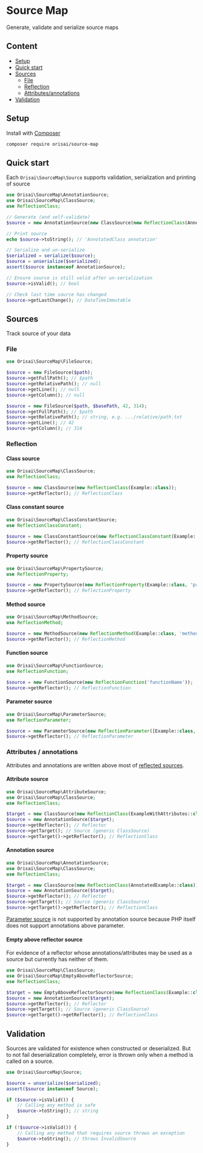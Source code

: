 # Source Map

Generate, validate and serialize source maps

## Content

- [Setup](#setup)
- [Quick start](#quick-start)
- [Sources](#sources)
	- [File](#file)
	- [Reflection](#reflection)
	- [Attributes/annotations](#attributes--annotations)
- [Validation](#validation)

## Setup

Install with [Composer](https://getcomposer.org)

```sh
composer require orisai/source-map
```

## Quick start

Each `Orisai\SourceMap\Source` supports validation, serialization and printing of source

```php
use Orisai\SourceMap\AnnotationSource;
use Orisai\SourceMap\ClassSource;
use ReflectionClass;

// Generate (and self-validate)
$source = new AnnotationSource(new ClassSource(new ReflectionClass(AnnotatedClass::class)));

// Print source
echo $source->toString(); // 'AnnotatedClass annotation'

// Serialize and un-serialize
$serialized = serialize($source);
$source = unserialize($serialized);
assert($source instanceof AnnotationSource);

// Ensure source is still valid after un-serialization
$source->isValid(); // bool

// Check last time source has changed
$source->getLastChange(); // DateTimeImmutable
```

## Sources

Track source of your data

### File

```php
use Orisai\SourceMap\FileSource;

$source = new FileSource($path);
$source->getFullPath(); // $path
$source->getRelativePath(); // null
$source->getLine(); // null
$source->getColumn(); // null

$source = new FileSource($path, $basePath, 42, 314);
$source->getFullPath(); // $path
$source->getRelativePath(); // string, e.g. .../relative/path.txt
$source->getLine(); // 42
$source->getColumn(); // 314
```

### Reflection

#### Class source

```php
use Orisai\SourceMap\ClassSource;
use ReflectionClass;

$source = new ClassSource(new ReflectionClass(Example::class));
$source->getReflector(); // ReflectionClass
```

#### Class constant source

```php
use Orisai\SourceMap\ClassConstantSource;
use ReflectionClassConstant;

$source = new ClassConstantSource(new ReflectionClassConstant(Example::class, 'Constant'));
$source->getReflector(); // ReflectionClassConstant
```

#### Property source

```php
use Orisai\SourceMap\PropertySource;
use ReflectionProperty;

$source = new PropertySource(new ReflectionProperty(Example::class, 'property'));
$source->getReflector(); // ReflectionProperty
```

#### Method source

```php
use Orisai\SourceMap\MethodSource;
use ReflectionMethod;

$source = new MethodSource(new ReflectionMethod(Example::class, 'method'));
$source->getReflector(); // ReflectionMethod
```

#### Function source

```php
use Orisai\SourceMap\FunctionSource;
use ReflectionFunction;

$source = new FunctionSource(new ReflectionFunction('functionName'));
$source->getReflector(); // ReflectionFunction
```

#### Parameter source

```php
use Orisai\SourceMap\ParameterSource;
use ReflectionParameter;

$source = new ParameterSource(new ReflectionParameter([Example::class, 'method'], 'parameter'));
$source->getReflector(); // ReflectionParameter
```

### Attributes / annotations

Attributes and annotations are written above most of [reflected sources](#reflection).

#### Attribute source

```php
use Orisai\SourceMap\AttributeSource;
use Orisai\SourceMap\ClassSource;
use ReflectionClass;

$target = new ClassSource(new ReflectionClass(ExampleWithAttributes::class));
$source = new AnnotationSource($target);
$source->getReflector(); // Reflector
$source->getTarget(); // Source (generic ClassSource)
$source->getTarget()->getReflector(); // ReflectionClass
```

#### Annotation source

```php
use Orisai\SourceMap\AnnotationSource;
use Orisai\SourceMap\ClassSource;
use ReflectionClass;

$target = new ClassSource(new ReflectionClass(AnnotatedExample::class));
$source = new AnnotationSource($target);
$source->getReflector(); // Reflector
$source->getTarget(); // Source (generic ClassSource)
$source->getTarget()->getReflector(); // ReflectionClass
```

[Parameter source](#parameter-source) is not supported by annotation source because PHP itself does not support
annotations above parameter.

#### Empty above reflector source

For evidence of a reflector whose annotations/attributes may be used as a source but currently has neither of them.

```php
use Orisai\SourceMap\ClassSource;
use Orisai\SourceMap\EmptyAboveReflectorSource;
use ReflectionClass;

$target = new EmptyAboveReflectorSource(new ReflectionClass(Example::class));
$source = new AnnotationSource($target);
$source->getReflector(); // Reflector
$source->getTarget(); // Source (generic ClassSource)
$source->getTarget()->getReflector(); // ReflectionClass
```

## Validation

Sources are validated for existence when constructed or deserialized. But to not fail deserialization completely, error
is thrown only when a method is called on a source.

```php
use Orisai\SourceMap\Source;

$source = unserialize($serialized);
assert($source instanceof Source);

if ($source->isValid()) {
	// Calling any method is safe
	$source->toString(); // string
}

if (!$source->isValid()) {
	// Calling any method that requires source throws an exception
	$source->toString(); // throws InvalidSource
}
```
